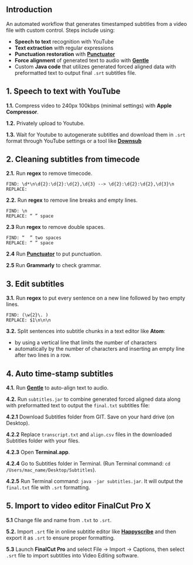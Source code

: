 ## Introduction
An automated workflow that generates timestamped subtitles from a video file with custom control. Steps include using:

* **Speech to text** recognition with YouTube
* **Text extraction** with regular expressions
* **Punctuation restoration** with [**Punctuator**](http://bark.phon.ioc.ee/punctuator)
* **Force alignment** of generated text to audio with [**Gentle**](http://gentle-demo.lowerquality.com)
* Custom **Java code** that utilizes generated forced aligned data with preformatted text to output final `.srt` subtitles file.

## 1. Speech to text with YouTube
**1.1.** Compress video to 240px 100kbps (minimal settings) with **Apple Compressor**.

**1.2.** Privately upload to Youtube.

**1.3.** Wait for Youtube to autogenerate subtitles and download them in `.srt` format through YouTube settings or a tool like [**Downsub**](https://downsub.com)

## 2. Cleaning subtitles from timecode
**2.1.** Run **regex** to remove timecode.

```
FIND: \d*\n\d{2}:\d{2}:\d{2},\d{3} --> \d{2}:\d{2}:\d{2},\d{3}\n
REPLACE:
```

**2.2.** Run **regex** to remove line breaks and empty lines.

```
FIND: \n
REPLACE: “ ” space
```
**2.3** Run **regex** to remove double spaces. 

```
FIND: “  ” two spaces
REPLACE: “ ” space
```

**2.4** Run [**Punctuator**](http://bark.phon.ioc.ee/punctuator) to put punctuation.

**2.5** Run **Grammarly** to check grammar.

## 3. Edit subtitles
**3.1.** Run **regex** to put every sentence on a new line followed by two empty lines.

```
FIND: (\w{2}\. )
REPLACE: $1\n\n\n
```
**3.2.** Split sentences into subtitle chunks in a text editor like **Atom**:

* by using a vertical line that limits the number of characters
* automatically by the number of characters and inserting an empty line after two lines in a row.

## 4. Auto time-stamp subtitles
**4.1.** Run [**Gentle**](http://gentle-demo.lowerquality.com) to auto-align text to audio.

**4.2.** Run `subtitles.jar` to combine generated forced aligned data along with preformatted text to output the `final.txt` subtitles file:

**4.2.1** Download Subtitles folder from GIT. Save on your hard drive (on Desktop).

**4.2.2** Replace `transcript.txt` and `align.csv` files in the downloaded Subtitles folder with your files.

**4.2.3** Open **Terminal.app**.

**4.2.4** Go to Subtitles folder in Terminal. (Run Terminal command: `cd /Users/mac_name/Desktop/Subtitles`).

**4.2.5** Run Terminal command: `java -jar subtitles.jar`. It will output the `final.txt` file with `.srt` formatting.

## 5. Import to video editor FinalCut Pro X
**5.1** Change file and name from `.txt` to `.srt`.

**5.2.** Import `.srt` file in online subtitle editor like [**Happyscribe**](https://www.happyscribe.com/subtitle-tools/online-subtitle-editor/free) and then export it as `.srt` to ensure proper formatting.

**5.3** Launch **FinalCut Pro** and select File -> Import -> Captions, then select `.srt` file to import subtitles into Video Editing software.
